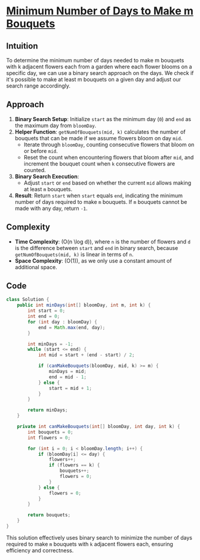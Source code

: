 # [Minimum Number of Days to Make m Bouquets](https://leetcode.com/problems/minimum-number-of-days-to-make-m-bouquets/description/?envType=daily-question&envId=2024-06-19)

## Intuition
To determine the minimum number of days needed to make m bouquets with k adjacent flowers each from a garden where each flower blooms on a specific day, we can use a binary search approach on the days. We check if it's possible to make at least m bouquets on a given day and adjust our search range accordingly.

## Approach
1. **Binary Search Setup**: Initialize `start` as the minimum day (`0`) and `end` as the maximum day from `bloomDay`.
2. **Helper Function**: `getNumOfBouquets(mid, k)` calculates the number of bouquets that can be made if we assume flowers bloom on day `mid`.
   - Iterate through `bloomDay`, counting consecutive flowers that bloom on or before `mid`.
   - Reset the count when encountering flowers that bloom after `mid`, and increment the bouquet count when `k` consecutive flowers are counted.
3. **Binary Search Execution**:
   - Adjust `start` or `end` based on whether the current `mid` allows making at least `m` bouquets.
4. **Result**: Return `start` when `start` equals `end`, indicating the minimum number of days required to make `m` bouquets. If `m` bouquets cannot be made with any day, return `-1`.

## Complexity
- **Time Complexity**: \(O(n \log d)\), where `n` is the number of flowers and `d` is the difference between `start` and `end` in binary search, because `getNumOfBouquets(mid, k)` is linear in terms of `n`.
- **Space Complexity**: \(O(1)\), as we only use a constant amount of additional space.

## Code
```java
class Solution {
    public int minDays(int[] bloomDay, int m, int k) {
        int start = 0;
        int end = 0;
        for (int day : bloomDay) {
            end = Math.max(end, day);
        }

        int minDays = -1;
        while (start <= end) {
            int mid = start + (end - start) / 2;

            if (canMakeBouquets(bloomDay, mid, k) >= m) {
                minDays = mid;
                end = mid - 1;
            } else {
                start = mid + 1;
            }
        }

        return minDays;
    }

    private int canMakeBouquets(int[] bloomDay, int day, int k) {
        int bouquets = 0;
        int flowers = 0;

        for (int i = 0; i < bloomDay.length; i++) {
            if (bloomDay[i] <= day) {
                flowers++;
                if (flowers == k) {
                    bouquets++;
                    flowers = 0;
                }
            } else {
                flowers = 0;
            }
        }

        return bouquets;
    }
}
```

This solution effectively uses binary search to minimize the number of days required to make `m` bouquets with `k` adjacent flowers each, ensuring efficiency and correctness.
